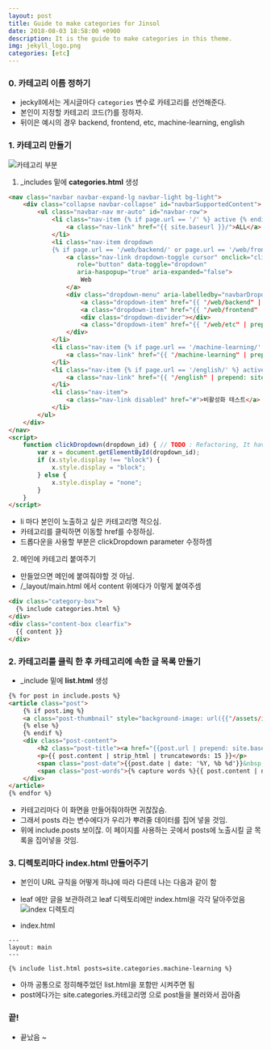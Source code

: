 ```yaml
---
layout: post
title: Guide to make categories for Jinsol
date: 2018-08-03 18:58:00 +0900
description: It is the guide to make categories in this theme.
img: jekyll_logo.png
categories: [etc]
---
```


### 0. 카테고리 이름 정하기
* jeckyll에서는 게시글마다 `categories` 변수로 카테고리를 선언해준다.
* 본인이 지정할 카테고리 코드(?)를 정하자.
* 뒤이은 예시의 경우 backend, frontend, etc, machine-learning, english

### 1. 카테고리 만들기

![카테고리 부분](/blog/assets/img/guide_0.png)

1) _includes 밑에 **categories.html** 생성
``` html
<nav class="navbar navbar-expand-lg navbar-light bg-light">
    <div class="collapse navbar-collapse" id="navbarSupportedContent">
        <ul class="navbar-nav mr-auto" id="navbar-row">
            <li class="nav-item {% if page.url == '/' %} active {% endif %}">
                <a class="nav-link" href="{{ site.baseurl }}/">ALL</a>
            </li>
            <li class="nav-item dropdown
            {% if page.url == '/web/backend/' or page.url == '/web/frontend/' or page.url == '/web/etc/'%} active {% endif %}">
                <a class="nav-link dropdown-toggle cursor" onclick="clickDropdown('web-dropdown')"
                   role="button" data-toggle="dropdown"
                   aria-haspopup="true" aria-expanded="false">
                    Web
                </a>
                <div class="dropdown-menu" aria-labelledby="navbarDropdown" id="web-dropdown">
                    <a class="dropdown-item" href="{{ "/web/backend" | prepend: site.baseurl }}">Backend</a>
                    <a class="dropdown-item" href="{{ "/web/frontend" | prepend: site.baseurl }}">Frontend</a>
                    <div class="dropdown-divider"></div>
                    <a class="dropdown-item" href="{{ "/web/etc" | prepend: site.baseurl }}">ETC</a>
                </div>
            </li>
            <li class="nav-item {% if page.url == '/machine-learning/' %} active {% endif %}">
                <a class="nav-link" href="{{ "/machine-learning" | prepend: site.baseurl }}">Machine Learning</a>
            </li>
            <li class="nav-item {% if page.url == '/english/' %} active {% endif %}">
                <a class="nav-link" href="{{ "/english" | prepend: site.baseurl }}">English</a>
            </li>
            <li class="nav-item">
                <a class="nav-link disabled" href="#">비활성화 테스트</a>
            </li>
        </ul>
    </div>
</nav>
<script>
    function clickDropdown(dropdown_id) { // TODO : Refactoring, It have to be recycling to other elements.
        var x = document.getElementById(dropdown_id);
        if (x.style.display !== "block") {
            x.style.display = "block";
        } else {
            x.style.display = "none";
        }
    }
</script>

```

* li 마다 본인이 노출하고 싶은 카테고리명 적으심.
* 카테고리를 클릭하면 이동할 href를 수정하심.
* 드롭다운을 사용할 부분은 clickDropdown parameter 수정하셈

2) 메인에 카테고리 붙여주기
* 만들었으면 메인에 붙여줘야할 것 아님.
* /_layout/main.html 에서 content 위에다가 이렇게 붙여주셈

``` html
<div class="category-box">
  {% include categories.html %}
</div>
<div class="content-box clearfix">
  {{ content }}
</div>

```


### 2. 카테고리를 클릭 한 후 카테고리에 속한 글 목록 만들기

* _include 밑에 **list.html** 생성
``` html
{% for post in include.posts %}
<article class="post">
    {% if post.img %}
    <a class="post-thumbnail" style="background-image: url({{"/assets/img/" | prepend: site.baseurl | append : post.img}})" href="{{post.url | prepend: site.baseurl}}"></a>
    {% else %}
    {% endif %}
    <div class="post-content">
        <h2 class="post-title"><a href="{{post.url | prepend: site.baseurl}}">{{post.title}}</a></h2>
        <p>{{ post.content | strip_html | truncatewords: 15 }}</p>
        <span class="post-date">{{post.date | date: '%Y, %b %d'}}&nbsp;&nbsp;&nbsp;—&nbsp;</span>
        <span class="post-words">{% capture words %}{{ post.content | number_of_words }}{% endcapture %}{% unless words contains "-" %}{{ words | plus: 250 | divided_by: 250 | append: " minute read" }}{% endunless %}</span>
    </div>
</article>
{% endfor %}

```

* 카테고리마다 이 화면을 만들어줘야하면 귀찮잖슴.
* 그래서 posts 라는 변수에다가 우리가 뿌려줄 데이터를 집어 넣을 것임.
* 위에 include.posts 보이잖. 이 페이지를 사용하는 곳에서 posts에 노출시킬 글 목록을 집어넣을 것임.


### 3. 디렉토리마다 index.html 만들어주기

* 본인이 URL 규칙을 어떻게 하냐에 따라 다른데 나는 다음과 같이 함
* leaf 에만 글을 보관하려고 leaf 디렉토리에만 index.html을 각각 달아주었음
![index 디렉토리](/blog/assets/img/guide_3.png)

* index.html

``` text
---
layout: main
---

{% include list.html posts=site.categories.machine-learning %}

```
* 아까 공통으로 정히해주었던 list.html을 포함만 시켜주면 됨
* post에다가는 site.categories.카테고리명 으로 post들을 불러와서 꼽아줌



### 끝!
* 끝났음 ~
